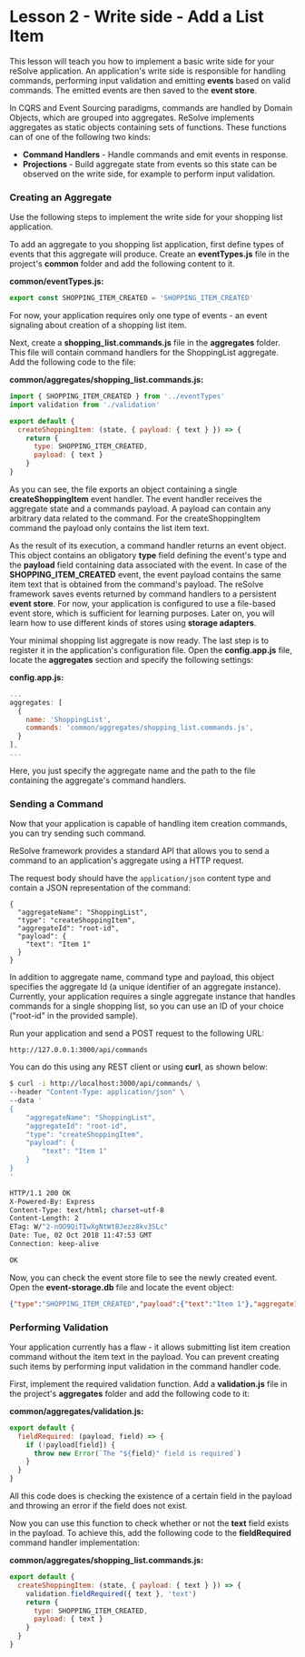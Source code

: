 # Lesson 2 - Write side - Add a List Item

This lesson will teach you how to implement a basic write side for your reSolve application. An application's write side is responsible for handling commands, performing input validation and emitting **events** based on valid commands. The emitted events are then saved to the **event store**.

In CQRS and Event Sourcing paradigms, commands are handled by Domain Objects, which are grouped into aggregates. ReSolve implements aggregates as static objects containing sets of functions. These functions can of one of the following two kinds:

- **Command Handlers** - Handle commands and emit events in response.
- **Projections** - Build aggregate state from events so this state can be observed on the write side, for example to perform input validation.

### Creating an Aggregate

Use the following steps to implement the write side for your shopping list application.

To add an aggregate to you shopping list application, first define types of events that this aggregate will produce. Create an **eventTypes.js** file in the project's **common** folder and add the following content to it.

**common/eventTypes.js:**

<!-- prettier-ignore-start -->
[embedmd]:# (../../examples/shopping-list-tutorial/lesson-2/common/eventTypes.js /^/ /\n$/)
```js
export const SHOPPING_ITEM_CREATED = 'SHOPPING_ITEM_CREATED'
```
<!-- prettier-ignore-end -->

For now, your application requires only one type of events - an event signaling about creation of a shopping list item.

Next, create a **shopping_list.commands.js** file in the **aggregates** folder. This file will contain command handlers for the ShoppingList aggregate. Add the following code to the file:

**common/aggregates/shopping_list.commands.js:**

```js
import { SHOPPING_ITEM_CREATED } from '../eventTypes'
import validation from './validation'

export default {
  createShoppingItem: (state, { payload: { text } }) => {
    return {
      type: SHOPPING_ITEM_CREATED,
      payload: { text }
    }
}
```

As you can see, the file exports an object containing a single **createShoppingItem** event handler. The event handler receives the aggregate state and a commands payload. A payload can contain any arbitrary data related to the command. For the createShoppingItem command the payload only contains the list item text.

As the result of its execution, a command handler returns an event object. This object contains an obligatory **type** field defining the event's type and the **payload** field containing data associated with the event. In case of the **SHOPPING_ITEM_CREATED** event, the event payload contains the same item text that is obtained from the command's payload. The reSolve framework saves events returned by command handlers to a persistent **event store**. For now, your application is configured to use a file-based event store, which is sufficient for learning purposes. Later on, you will learn how to use different kinds of stores using **storage adapters**.

Your minimal shopping list aggregate is now ready. The last step is to register it in the application's configuration file. Open the **config.app.js** file, locate the **aggregates** section and specify the following settings:

**config.app.js:**

```js
...
aggregates: [
  {
    name: 'ShoppingList',
    commands: 'common/aggregates/shopping_list.commands.js',
  }
],
...
```

Here, you just specify the aggregate name and the path to the file containing the aggregate's command handlers.

### Sending a Command

Now that your application is capable of handling item creation commands, you can try sending such command.

ReSolve framework provides a standard API that allows you to send a command to an application's aggregate using a HTTP request.

The request body should have the `application/json` content type and contain a JSON representation of the command:

```
{
  "aggregateName": "ShoppingList",
  "type": "createShoppingItem",
  "aggregateId": "root-id",
  "payload": {
    "text": "Item 1"
  }
}
```

In addition to aggregate name, command type and payload, this object specifies the aggregate Id (a unique identifier of an aggregate instance). Currently, your application requires a single aggregate instance that handles commands for a single shopping list, so you can use an ID of your choice ("root-id" in the provided sample).

Run your application and send a POST request to the following URL:

```
http://127.0.0.1:3000/api/commands
```

You can do this using any REST client or using **curl**, as shown below:

```sh
$ curl -i http://localhost:3000/api/commands/ \
--header "Content-Type: application/json" \
--data '
{
    "aggregateName": "ShoppingList",
    "aggregateId": "root-id",
    "type": "createShoppingItem",
    "payload": {
        "text": "Item 1"
    }
}
'

HTTP/1.1 200 OK
X-Powered-By: Express
Content-Type: text/html; charset=utf-8
Content-Length: 2
ETag: W/"2-nOO9QiTIwXgNtWtBJezz8kv3SLc"
Date: Tue, 02 Oct 2018 11:47:53 GMT
Connection: keep-alive

OK
```

Now, you can check the event store file to see the newly created event. Open the **event-storage.db** file and locate the event object:

<!-- prettier-ignore-start -->
``` json
{"type":"SHOPPING_ITEM_CREATED","payload":{"text":"Item 1"},"aggregateId":"root-id","aggregateVersion":1,"timestamp":1542290836877,"aggregateIdAndVersion":"root-id:1","_id":"Qt5KvZEBpeivbm9N"}
```
<!-- prettier-ignore-end -->

### Performing Validation

Your application currently has a flaw - it allows submitting list item creation command without the item text in the payload. You can prevent creating such items by performing input validation in the command handler code.

First, implement the required validation function. Add a **validation.js** file in the project's **aggregates** folder and add the following code to it:

**common/aggregates/validation.js:**

<!-- prettier-ignore-start -->
[embedmd]:# (../../examples/shopping-list-tutorial/lesson-2/common/aggregates/validation.js /^/ /\n$/)
```js
export default {
  fieldRequired: (payload, field) => {
    if (!payload[field]) {
      throw new Error(`The "${field}" field is required`)
    }
  }
}
```
<!-- prettier-ignore-end -->

All this code does is checking the existence of a certain field in the payload and throwing an error if the field does not exist.

Now you can use this function to check whether or not the **text** field exists in the payload. To achieve this, add the following code to the **fieldRequired** command handler implementation:

**common/aggregates/shopping_list.commands.js:**

<!-- prettier-ignore-start -->
[embedmd]:# (../../examples/shopping-list-tutorial/lesson-2/common/aggregates/shopping_list.commands.js /export default/ /^\}/)
```js
export default {
  createShoppingItem: (state, { payload: { text } }) => {
    validation.fieldRequired({ text }, 'text')
    return {
      type: SHOPPING_ITEM_CREATED,
      payload: { text }
    }
  }
}
```
<!-- prettier-ignore-end -->
